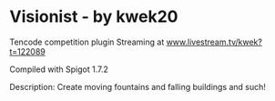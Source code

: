 Visionist - by kwek20
======

Tencode competition plugin
Streaming at www.livestream.tv/kwek?t=122089

Compiled with Spigot 1.7.2

Description:
Create moving fountains and falling buildings and such!

